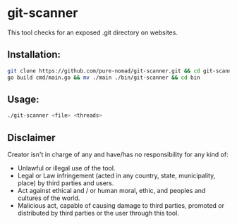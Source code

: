 # git-scanner

This tool checks for an exposed .git directory on websites.

## Installation:

```bash
git clone https://github.com/pure-nomad/git-scanner.git && cd git-scanner && mkdir bin
go build cmd/main.go && mv ./main ./bin/git-scanner && cd bin
```

## Usage:
```bash
./git-scanner <file> <threads>
```

## Disclaimer

Creator isn't in charge of any and have/has no responsibility for any kind of:
- Unlawful or illegal use of the tool.
- Legal or Law infringement (acted in any country, state, municipality, place) by third parties and users.
- Act against ethical and / or human moral, ethic, and peoples and cultures of the world.
- Malicious act, capable of causing damage to third parties, promoted or distributed by third parties or the user through this tool.

